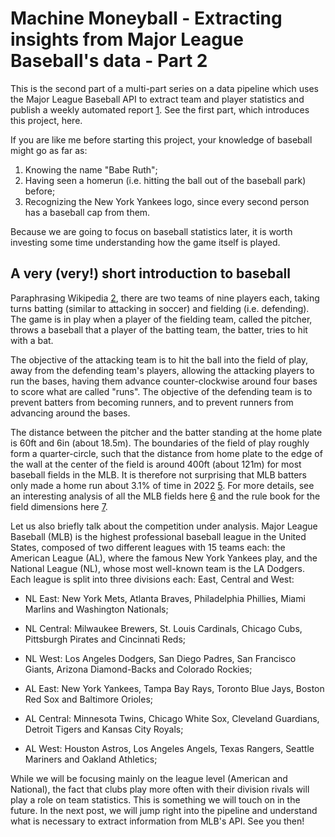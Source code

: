 # Machine Moneyball - Extracting insights from Major League Baseball's data - Part 2

This is the second part of a multi-part series on a data pipeline which uses the Major League Baseball API to extract team and player statistics and publish a weekly automated report [1](https://github.com/lbventura/mlb-airflow-data-pipeline). See the first part, which introduces this project, here.

If you are like me before starting this project, your knowledge of baseball might go as far as:
1. Knowing the name "Babe Ruth";
2. Having seen a homerun (i.e. hitting the ball out of the baseball park) before;
3. Recognizing the New York Yankees logo, since every second person has a baseball cap from them.

Because we are going to focus on baseball statistics later, it is worth investing some time understanding how the game itself is played.

## A very (very!) short introduction to baseball

Paraphrasing Wikipedia [2](https://en.wikipedia.org/wiki/Baseball), there are two teams of nine players each, taking turns batting (similar to attacking in soccer) and fielding (i.e. defending). The game is in play when a player of the fielding team, called the pitcher, throws a baseball that a player of the batting team, the batter, tries to hit with a bat.

The objective of the attacking team is to hit the ball into the field of play, away from the defending team's players, allowing the attacking players to run the bases, having them advance counter-clockwise around four bases to score what are called "runs". The objective of the defending team is to prevent batters from becoming runners, and to prevent runners from advancing around the bases.

The distance between the pitcher and the batter standing at the home plate is 60ft and 6in (about 18.5m). The boundaries of the field of play roughly form a quarter-circle, such that the distance from home plate to the edge of the wall at the center of the field is around 400ft (about 121m) for most baseball fields in the MLB. It is therefore not surprising that MLB batters only made a home run about 3.1% of time in 2022 [5](https://www.baseball-almanac.com/hitting/hihr8.shtml). For more details, see an interesting analysis of all the MLB fields here [6](https://i.stack.imgur.com/Obr1G.png) and the rule book for the field dimensions here [7](https://www.mlb.com/glossary/rules/field-dimensions).


Let us also briefly talk about the competition under analysis. Major League Baseball (MLB) is the highest professional baseball league in the United States, composed of two different leagues with 15 teams each: the American League (AL), where the famous New York Yankees play, and the National League (NL), whose most well-known team is the LA Dodgers.
Each league is split into three divisions each: East, Central and West:

* NL East: New York Mets, Atlanta Braves, Philadelphia Phillies, Miami Marlins and Washington Nationals;
* NL Central: Milwaukee Brewers, St. Louis Cardinals, Chicago Cubs, Pittsburgh Pirates and Cincinnati Reds;
* NL West: Los Angeles Dodgers, San Diego Padres, San Francisco Giants, Arizona Diamond-Backs and Colorado Rockies;

* AL East: New York Yankees, Tampa Bay Rays, Toronto Blue Jays, Boston Red Sox and Baltimore Orioles;
* AL Central: Minnesota Twins, Chicago White Sox, Cleveland Guardians, Detroit Tigers and Kansas City Royals;
* AL West: Houston Astros, Los Angeles Angels, Texas Rangers, Seattle Mariners and Oakland Athletics;

While we will be focusing mainly on the league level (American and National), the fact that clubs play more often with their division rivals will play a role on team statistics. This is something we will touch on in the future.
In the next post, we will jump right into the pipeline and understand what is necessary to extract information from MLB's API. See you then!
